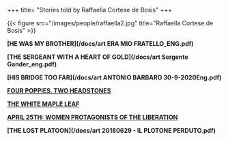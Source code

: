 +++
title= "Stories told by Raffaella Cortese de Bosis"
+++


{{< figure src="/images/people/raffaella2.jpg" title="Raffaella Cortese de Bosis" >}}


**[HE WAS MY BROTHER](/docs/art ERA MIO FRATELLO_ENG.pdf)**


**[THE SERGEANT WITH A HEART OF GOLD](/docs/art Sergente Gander_eng.pdf)**


**[HIS BRIDGE TOO FAR](/docs/art ANTONIO BARBARO 30-9-2020Eng.pdf)**


**[FOUR POPPIES, TWO HEADSTONES](/en/research/ingram_mclean/)**


**[THE WHITE MAPLE LEAF](/en/research/brade_hope/)**


**[APRIL 25TH: WOMEN PROTAGONISTS OF THE LIBERATION](/en/history/donne25apr/)**


**[THE LOST PLATOON](/docs/art 20180629 - IL PLOTONE PERDUTO.pdf)**







